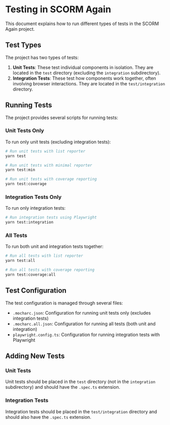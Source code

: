 # Testing in SCORM Again

This document explains how to run different types of tests in the SCORM Again project.

## Test Types

The project has two types of tests:

1. **Unit Tests**: These test individual components in isolation. They are located in the `test` directory (excluding
   the `integration` subdirectory).
2. **Integration Tests**: These test how components work together, often involving browser interactions. They are
   located in the `test/integration` directory.

## Running Tests

The project provides several scripts for running tests:

### Unit Tests Only

To run only unit tests (excluding integration tests):

```bash
# Run unit tests with list reporter
yarn test

# Run unit tests with minimal reporter
yarn test:min

# Run unit tests with coverage reporting
yarn test:coverage
```

### Integration Tests Only

To run only integration tests:

```bash
# Run integration tests using Playwright
yarn test:integration
```

### All Tests

To run both unit and integration tests together:

```bash
# Run all tests with list reporter
yarn test:all

# Run all tests with coverage reporting
yarn test:coverage:all
```

## Test Configuration

The test configuration is managed through several files:

- `.mocharc.json`: Configuration for running unit tests only (excludes integration tests)
- `.mocharc.all.json`: Configuration for running all tests (both unit and integration)
- `playwright.config.ts`: Configuration for running integration tests with Playwright

## Adding New Tests

### Unit Tests

Unit tests should be placed in the `test` directory (not in the `integration` subdirectory) and should have the
`.spec.ts` extension.

### Integration Tests

Integration tests should be placed in the `test/integration` directory and should also have the `.spec.ts` extension.
